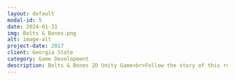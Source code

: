 ```yaml
---
layout: default
modal-id: 5
date: 2024-01-31
img: Bolts & Bones.png
alt: image-alt
project-date: 2017
client: Georgia State
category: Game Development
description: Bolts & Bones 2D Unity Game<br>Follow the story of this robot who was made to maintain peace in the graveyard. This 2D side scroller was originally a one level game, however this is currently under development with plans to be shipped out as a complete game in the near future.
---
```


